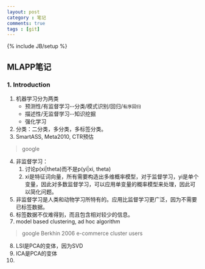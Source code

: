 ```yaml
---
layout: post
category : 笔记
comments: true
tags : [git]
---
```

{% include JB/setup %}

## MLAPP笔记

### 1. Introduction

1. 机器学习分为两类
	* 预测性/有监督学习--分类/模式识别/回归/`有序回归`
	* 描述性/无监督学习--知识挖掘
	* 强化学习
2. 分类：二分类，多分类，多标签分类。
3. SmartASS, Meta2010, CTR预估
> google
4. 非监督学习：
	1. 讨论p(xi|theta)而不是p(yi|xi, theta)
	2. xi是特征词向量，所有需要构造出多维概率模型，对于监督学习，yi是单个变量，因此对多数监督学习，可以应用单变量的概率模型来处理，因此可以简化问题。
5. 非监督学习是人类和动物学习所特有的。应用比监督学习更广泛，因为不需要已标签数据。
6. 标签数据不仅难得到，而且包含相对较少的信息。
7. model based clustering, ad hoc algorithm
> google
> Berkhin 2006 e-commerce cluster users
8. LSI是PCA的变体，因为SVD
9. ICA是PCA的变体
10.
